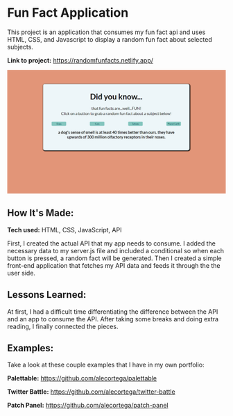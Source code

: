 # Fun Fact Application

This project is an application that consumes my fun fact api and uses HTML, CSS, and Javascript to display a random fun fact about selected subjects.

**Link to project:** https://randomfunfacts.netlify.app/

![alt text](https://github.com/melcode1013/fun-fact-app/blob/main/funfact.png?raw=true)

## How It's Made:

**Tech used:** HTML, CSS, JavaScript, API

First, I created the actual API that my app needs to consume. I added the necessary data to my server.js file and included a conditional so when each button is pressed, a random fact will be generated. Then I created a simple front-end application that fetches my API data and feeds it through the the user side.

## Lessons Learned:

At first, I had a difficult time differentiating the difference between the API and an app to consume the API. After taking some breaks and doing extra reading, I finally connected the pieces.

## Examples:

Take a look at these couple examples that I have in my own portfolio:

**Palettable:** https://github.com/alecortega/palettable

**Twitter Battle:** https://github.com/alecortega/twitter-battle

**Patch Panel:** https://github.com/alecortega/patch-panel
